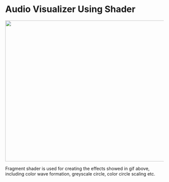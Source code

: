 # Audio Visualizer Using Shader

<img src="https://github.com/FJinn/fjinn.github.io/blob/master/Assignments/3DGameProgramming/Images/AudioVisualizerUsingShader.gif?raw=true" width="800" height="450" />

Fragment shader is used for creating the effects showed in gif above, including color wave formation, greyscale circle, color circle scaling etc.
